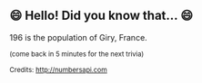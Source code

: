 ## :smile: Hello! Did you know that... :smile:
196 is the population of Giry, France.

<sup>(come back in 5 minutes for the next trivia)</sup>


<sup>Credits: http://numbersapi.com</sup>
